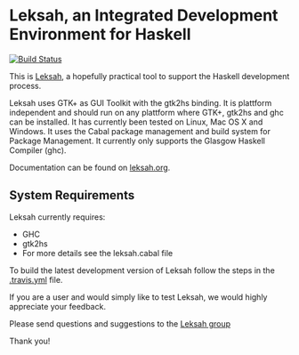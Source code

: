 # Leksah, an Integrated Development Environment for Haskell

[![Build Status](https://secure.travis-ci.org/leksah/leksah.png?branch=vcs)](http://travis-ci.org/leksah/leksah)

This is [Leksah](http://leksah.org/), a hopefully practical tool to support the Haskell development process.

Leksah uses GTK+ as GUI Toolkit with the gtk2hs binding. It is plattform independent
and should run on any plattform where GTK+, gtk2hs and ghc can be installed.
It has currently been tested on Linux, Mac OS X and Windows. It uses the Cabal package management
and build system for Package Management. It currently only supports the Glasgow Haskell Compiler (ghc).

Documentation can be found on [leksah.org](http://leksah.org/).

## System Requirements

Leksah currently requires:

* GHC
* gtk2hs
* For more details see the leksah.cabal file

To build the latest development version of Leksah follow the
steps in the [.travis.yml](.travis.yml) file.

If you are a user and would simply like to test Leksah, we would highly appreciate your feedback.

Please send questions and suggestions to
the [Leksah group](https://groups.google.com/forum/#!forum/leksah)

Thank you!





